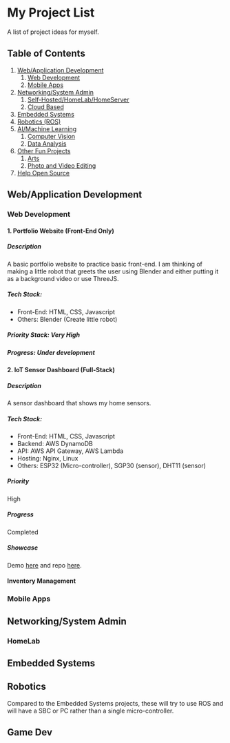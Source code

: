 # My Project List
A list of project ideas for myself.

## Table of Contents
1. [Web/Application Development](#webapplication-development)
    1. [Web Development]()
    2. [Mobile Apps]()
2. [Networking/System Admin]()
    1. [Self-Hosted/HomeLab/HomeServer]()
    2. [Cloud Based]()
3. [Embedded Systems](#embedded-systems)
4. [Robotics (ROS)](#robotics)
5. [AI/Machine Learning]()
    1. [Computer Vision]()
    2. [Data Analysis]()
6. [Other Fun Projects]()
    1. [Arts]()
    2. [Photo and Video Editing]()
7. [Help Open Source]() 

## Web/Application Development

### Web Development
#### 1. Portfolio Website (Front-End Only)
##### Description
A basic portfolio website to practice basic front-end. I am thinking of making a little robot that greets the user using Blender and either putting it as a background video or use ThreeJS.

##### Tech Stack: 
- Front-End: HTML, CSS, Javascript
- Others: Blender (Create little robot)

##### Priority Stack: Very High

##### Progress: Under development 

#### 2. IoT Sensor Dashboard (Full-Stack)
##### Description
A sensor dashboard that shows my home sensors. 


##### Tech Stack:
- Front-End: HTML, CSS, Javascript
- Backend: AWS DynamoDB
- API: AWS API Gateway, AWS Lambda
- Hosting: Nginx, Linux
- Others: ESP32 (Micro-controller), SGP30 (sensor), DHT11 (sensor)

##### Priority
High

##### Progress
Completed

##### Showcase
Demo [here](https://airqualitydashboard.jyylab.com) and repo [here](https://github.com/jamesyoung-15/IoT-Home-Sensor-Dashboard).


#### Inventory Management



### Mobile Apps



## Networking/System Admin

### HomeLab



## Embedded Systems




## Robotics
Compared to the Embedded Systems projects, these will try to use ROS and will have a SBC or PC rather than a single micro-controller.

### 


## Game Dev